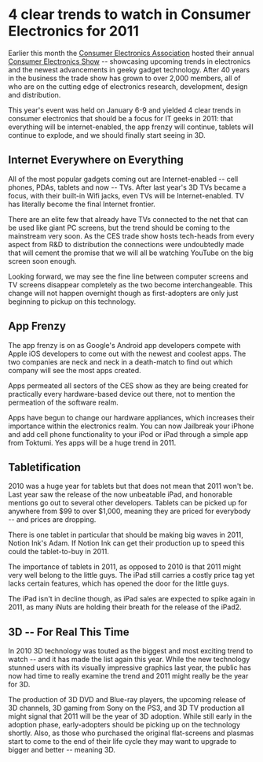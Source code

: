 # 4 clear trends to watch in Consumer Electronics for 2011

Earlier this month the <a href="http://www.ce.org/">Consumer Electronics Association</a> hosted their annual <a href="http://www.cesweb.org/">Consumer Electronics Show</a> -- showcasing upcoming trends in electronics and the newest advancements in geeky gadget technology. After 40 years in the business the trade show has grown to over 2,000 members, all of who are on the cutting edge of electronics research, development, design and distribution. 

This year's event was held on January 6-9 and yielded 4 clear trends in consumer electronics that should be a focus for IT geeks in 2011: that everything will be internet-enabled, the app frenzy will continue, tablets will continue to explode, and we should finally start seeing in 3D.

## Internet Everywhere on Everything

All of the most popular gadgets coming out are Internet-enabled -- cell phones, PDAs, tablets and now -- TVs. After last year's 3D TVs became a focus, with their built-in Wifi jacks, even TVs will be Internet-enabled. TV has literally become the final Internet frontier. 

There are an elite few that already have TVs connected to the net that can be used like giant PC screens, but the trend should be coming to the mainstream very soon. As the CES trade show hosts tech-heads from every aspect from R&D to distribution the connections were undoubtedly made that will cement the promise that we will all be watching YouTube on the big screen soon enough. 

Looking forward, we may see the fine line between computer screens and TV screens disappear completely as the two become interchangeable. This change will not happen overnight though as first-adopters are only just beginning to pickup on this technology.

## App Frenzy

The app frenzy is on as Google's Android app developers compete with Apple iOS developers to come out with the newest and coolest apps. The two companies are neck and neck in a death-match to find out which company will see the most apps created. 

Apps permeated all sectors of the CES show as they are being created for practically every hardware-based device out there, not to mention the permeation of the software realm. 

Apps have begun to change our hardware appliances, which increases their importance within the electronics realm. You can now Jailbreak your iPhone and add cell phone functionality to your iPod or iPad through a simple app from Toktumi. Yes apps will be a huge trend in 2011.

## Tabletification

2010 was a huge year for tablets but that does not mean that 2011 won't be. Last year saw the release of the now unbeatable iPad, and honorable mentions go out to several other developers. Tablets can be picked up for anywhere from $99 to over $1,000, meaning they are priced for everybody -- and prices are dropping.

There is one tablet in particular that should be making big waves in 2011, Notion Ink's Adam. If Notion Ink can get their production up to speed this could the tablet-to-buy in 2011. 

The importance of tablets in 2011, as opposed to 2010 is that 2011 might very well belong to the little guys. The iPad still carries a costly price tag yet lacks certain features, which has opened the door for the little guys.

The iPad isn't in decline though, as iPad sales are expected to spike again in 2011, as many iNuts are holding their breath for the release of the iPad2.

## 3D -- For Real This Time

In 2010 3D technology was touted as the biggest and most exciting trend to watch -- and it has made the list again this year. While the new technology stunned users with its visually impressive graphics last year, the public has now had time to really examine the trend and 2011 might really be the year for 3D.

The production of 3D DVD and Blue-ray players, the upcoming release of 3D channels, 3D gaming from Sony on the PS3, and 3D TV production all might signal that 2011 will be the year of 3D adoption. While still early in the adoption phase, early-adopters should be picking up on the technology shortly. Also, as those who purchased the original flat-screens and plasmas start to come to the end of their life cycle they may want to upgrade to bigger and better -- meaning 3D.
